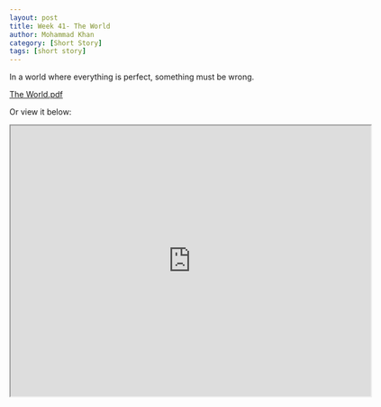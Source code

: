 ```yaml
---
layout: post
title: Week 41- The World
author: Mohammad Khan
category: [Short Story]
tags: [short story]
---
```

In a world where everything is perfect, something must be wrong.




<p><a href="https://drive.google.com/file/d/1flfJbQ6C6TL1EesOI7AVVBcnTtRauLzb/view?usp=sharing">
The World.pdf</a></p>


Or view it below: 
<iframe src="https://drive.google.com/file/d/1flfJbQ6C6TL1EesOI7AVVBcnTtRauLzb/preview" width="640" height="480" allow="autoplay"></iframe>